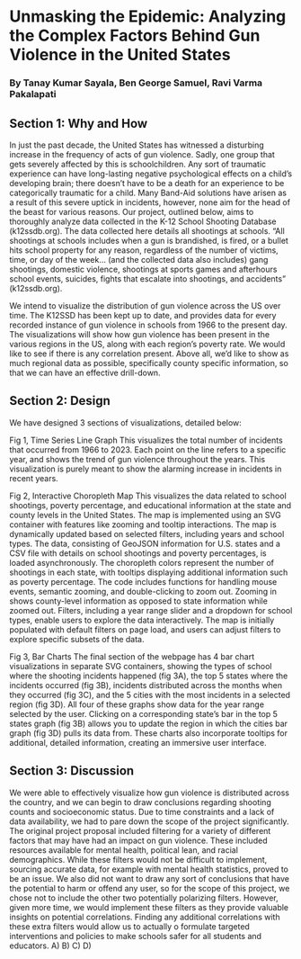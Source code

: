 # Unmasking the Epidemic: Analyzing the Complex Factors Behind Gun Violence in the United States 
### By Tanay Kumar Sayala, Ben George Samuel, Ravi Varma Pakalapati 

## Section 1: Why and How 
In just the past decade, the United States has witnessed a disturbing increase in the frequency of acts of 
gun violence. Sadly, one group that gets severely affected by this is schoolchildren. Any sort of traumatic 
experience can have long-lasting negative psychological effects on a child’s developing brain; there 
doesn’t have to be a death for an experience to be categorically traumatic for a child. Many Band-Aid 
solutions have arisen as a result of this severe uptick in incidents, however, none aim for the head of the 
beast for various reasons. Our project, outlined below, aims to thoroughly analyze data collected in the 
K-12 School Shooting Database (k12ssdb.org). The data collected here details all shootings at schools. 
“All shootings at schools includes when a gun is brandished, is fired, or a bullet hits school property for 
any reason, regardless of the number of victims, time, or day of the week… (and the collected data also 
includes) gang shootings, domestic violence, shootings at sports games and afterhours school events, 
suicides, fights that escalate into shootings, and accidents” (k12ssdb.org).

We intend to visualize the distribution of gun violence across the US over time. The K12SSD has been 
kept up to date, and provides data for every recorded instance of gun violence in schools from 1966 to 
the present day. The visualizations will show how gun violence has been present in the various regions in 
the US, along with each region’s poverty rate. We would like to see if there is any correlation present. 
Above all, we’d like to show as much regional data as possible, specifically county specific information, so 
that we can have an effective drill-down. 

 
## Section 2: Design 
We have designed 3 sections of visualizations, detailed below: 

Fig 1, Time Series Line Graph 
This visualizes the total number of incidents that occurred from 1966 to 2023. Each point on the line refers to a specific 
year, and shows the trend of gun violence throughout the years. This visualization is purely meant to show the alarming 
increase in incidents in recent years. 

Fig 2, Interactive Choropleth Map 
This visualizes the data related to school shootings, poverty percentage, and educational information at the state and county 
levels in the United States. The map is implemented using an SVG container with features like zooming and tooltip 
interactions. The map is dynamically updated based on selected filters, including years and school types. The data, consisting 
of GeoJSON information for U.S. states and a CSV file with details on school shootings and poverty percentages, is loaded 
asynchronously. The choropleth colors represent the number of shootings in each state, with tooltips displaying additional 
information such as poverty percentage. The code includes functions for handling mouse events, semantic zooming, and 
double-clicking to zoom out. Zooming in shows county-level information as opposed to state information while zoomed out. 
Filters, including a year range slider and a dropdown for school types, enable users to explore the data interactively. The 
map is initially populated with default filters on page load, and users can adjust filters to explore specific subsets of the data. 

Fig 3, Bar Charts 
The final section of the webpage has 4 bar chart visualizations in separate SVG containers, showing the types of school 
where the shooting incidents happened (fig 3A), the top 5 states where the incidents occurred (fig 3B), incidents distributed 
across the months when they occurred (fig 3C), and the 5 cities with the most incidents in a selected region (fig 3D). All four 
of these graphs show data for the year range selected by the user. Clicking on a corresponding state’s bar in the top 5 states 
graph (fig 3B) allows you to update the region in which the cities bar graph (fig 3D) pulls its data from. These charts also 
incorporate tooltips for additional, detailed information, creating an immersive user interface. 


## Section 3: Discussion 
We were able to effectively visualize how gun violence is distributed across the country, and we can 
begin to draw conclusions regarding shooting counts and socioeconomic status. Due to time constraints 
and a lack of data availability, we had to pare down the scope of the project significantly. The original 
project proposal included filtering for a variety of different factors that may have had an impact on gun 
violence. These included resources available for mental health, political lean, and racial demographics. 
While these filters would not be difficult to implement, sourcing accurate data, for example with mental 
health statistics, proved to be an issue. We also did not want to draw any sort of conclusions that have 
the potential to harm or offend any user, so for the scope of this project, we chose not to include the 
other two potentially polarizing filters. However, given more time, we would implement these filters as 
they provide valuable insights on potential correlations. Finding any additional correlations with these 
extra filters would allow us to actually o formulate targeted interventions and policies to make schools 
safer for all students and educators. 
A) B) C)
D)
